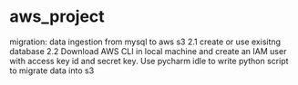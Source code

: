 # aws_project
migration: data ingestion from mysql to aws s3
 2.1 create or use exisitng database
 2.2 Download AWS CLI in local machine and create an IAM user with access key id and secret key.
Use pycharm idle to write python script to migrate data into s3
